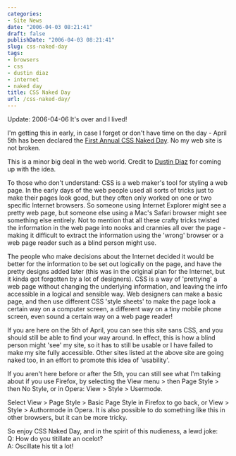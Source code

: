 ```yaml
---
categories:
- Site News
date: "2006-04-03 08:21:41"
draft: false
publishDate: "2006-04-03 08:21:41"
slug: css-naked-day
tags:
- browsers
- css
- dustin diaz
- internet
- naked day
title: CSS Naked Day
url: /css-naked-day/
---
```

<span class="update"><span class="date">Update: 2006-04-06</span> It's
over and I lived!</span>

I'm getting this in early, in case I forget or don't have time on the
day - April 5th has been declared the [First Annual CSS Naked
Day](http://naked.dustindiaz.com/ "Web Standards Naked Day Host Website").
No my web site is not broken.

This is a minor big deal in the web world. Credit to [Dustin
Diaz](http://www.dustindiaz.com/naked-day/ "Post that first promoted Naked CSS Day")
for coming up with the idea.

To those who don't understand: CSS is a web maker's tool for styling a
web page. In the early days of the web people used all sorts of tricks
just to make their pages look good, but they often only worked on one or
two specific Internet browsers. So someone using Internet Explorer might
see a pretty web page, but someone else using a Mac's Safari browser
might see something else entirely. Not to mention that all these crafty
tricks twisted the information in the web page into nooks and crannies
all over the page - making it difficult to extract the information using
the 'wrong' browser or a web page reader such as a blind person might
use.

The people who make decisions about the Internet decided it would be
better for the information to be set out logically on the page, and have
the pretty designs added later (this was in the original plan for the
Internet, but it kinda got forgotten by a lot of designers). CSS is a
way of 'prettying' a web page without changing the underlying
information, and leaving the info accessible in a logical and sensible
way. Web designers can make a basic page, and then use different CSS
'style sheets' to make the page look a certain way on a computer screen,
a different way on a tiny mobile phone screen, even sound a certain way
on a web page reader!

If you are here on the 5th of April, you can see this site sans CSS, and
you should still be able to find your way around. In effect, this is how
a blind person might 'see' my site, so it has to still be usable or I
have failed to make my site fully accessible. Other sites listed at the
above site are going naked too, in an effort to promote this idea of
'usability'.

If you aren't here before or after the 5th, you can still see what I'm
talking about if you use Firefox, by selecting the View menu &gt; then
Page Style &gt; then No Style, or in Opera: View &gt; Style &gt;
Usermode.

Select View &gt; Page Style &gt; Basic Page Style in Firefox to go back,
or View &gt; Style &gt; Authormode in Opera. It is also possible to do
something like this in other browsers, but it can be more tricky.

So enjoy CSS Naked Day, and in the spirit of this nudieness, a lewd
joke:\
Q: How do you titillate an ocelot?\
A: Oscillate his tit a lot!